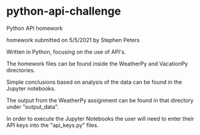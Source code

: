 # python-api-challenge
Python API homework

homework submitted on 5/5/2021 by Stephen Peters

Written in Python, focusing on the use of API's.

The homework files can be found inside the WeatherPy and VacationPy directories.

Simple conclusions based on analysis of the data can be found in the Jupyter notebooks.

The output from the WeatherPy assignment can be found in that directory under "output_data".

In order to execute the Jupyter Notebooks the user will need to enter their API keys into the "api_keys.py" files.
